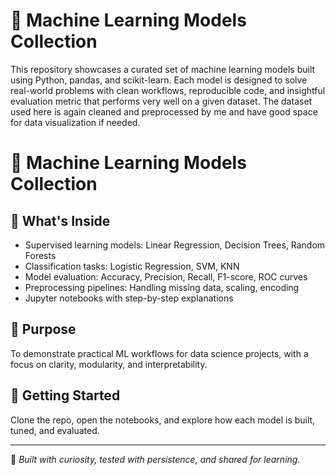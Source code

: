 # 🤖 Machine Learning Models Collection

This repository showcases a curated set of machine learning models built using Python, pandas, and scikit-learn. Each model is designed to solve real-world problems with clean workflows, reproducible code, and insightful evaluation metric that performs very well on a given dataset. The dataset used here is again cleaned and preprocessed by me and have good space for data visualization if needed.
# 🤖 Machine Learning Models Collection

## 📂 What's Inside
- Supervised learning models: Linear Regression, Decision Trees, Random Forests
- Classification tasks: Logistic Regression, SVM, KNN
- Model evaluation: Accuracy, Precision, Recall, F1-score, ROC curves
- Preprocessing pipelines: Handling missing data, scaling, encoding
- Jupyter notebooks with step-by-step explanations

## 🎯 Purpose
To demonstrate practical ML workflows for data science projects, with a focus on clarity, modularity, and interpretability.

## 🚀 Getting Started
Clone the repo, open the notebooks, and explore how each model is built, tuned, and evaluated.

---

🧠 *Built with curiosity, tested with persistence, and shared for learning.*

